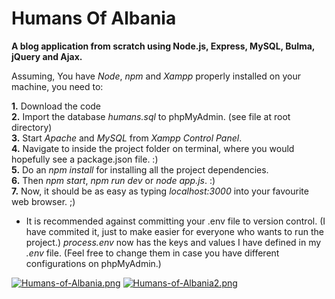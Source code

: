 # Humans Of Albania
**A blog application from scratch using Node.js, Express, MySQL, Bulma, jQuery and Ajax.**

Assuming, You have *Node*, *npm* and *Xampp* properly installed on your machine, you need to:

**1.** Download the code  
**2.** Import the database *humans.sql* to phpMyAdmin. (see file at root directory)  
**3.** Start *Apache* and *MySQL* from *Xampp Control Panel*.  
**4.** Navigate to inside the project folder on terminal, where you would hopefully see a package.json file. :)  
**5.** Do an *npm install* for installing all the project dependencies.  
**6.** Then *npm start*, *npm run dev* or *node app.js*. :)  
**7.** Now, it should be as easy as typing *localhost:3000* into your favourite web browser. ;)  
  
* It is recommended against committing your .env file to version control. (I have commited it, just to make easier for everyone who wants to run the project.)
*process.env* now has the keys and values I have defined in my *.env* file. (Feel free to change them in case you have different configurations on phpMyAdmin.)

[![Humans-of-Albania.png](https://i.postimg.cc/6pfzJt79/Humans-of-Albania.png)](https://i.postimg.cc/6pfzJt79/Humans-of-Albania.png)
[![Humans-of-Albania2.png](https://i.postimg.cc/PqBCS8tN/Humans-of-Albania2.png)](https://i.postimg.cc/PqBCS8tN/Humans-of-Albania2.png)
